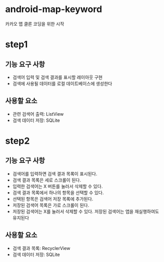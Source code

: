 # android-map-keyword

카카오 맵 클론 코딩을 위한 시작

# step1

## 기능 요구 사항
- 검색어 입력 및 검색 결과를 표시할 레이아웃 구현
- 검색에 사용될 데이터를 로컬 데이트베이스에 생성한다

## 사용할 요소
- 관련 검색어 출력: ListView
- 검색 데이터 저장: SQLite

# step2

## 기능 요구 사항
- 검색어를 입력하면 검색 결과 목록이 표시된다.
- 검색 결과 목록은 세로 스크롤이 된다.
- 입력한 검색어는 X 버튼를 눌러서 삭제할 수 있다.
- 검색 결과 목록에서 하나의 항목을 선택할 수 있다.
- 선택된 항목은 검색어 저장 목록에 추가된다.
- 저장된 검색어 목록은 가로 스크롤이 된다.
- 저장된 검색어는 X를 눌러서 삭제할 수 있다.
저장된 검색어는 앱을 재실행하여도 유지된다

## 사용할 요소
- 검색 결과 목록: RecyclerView
- 검색 데이터 저장: SQLite


